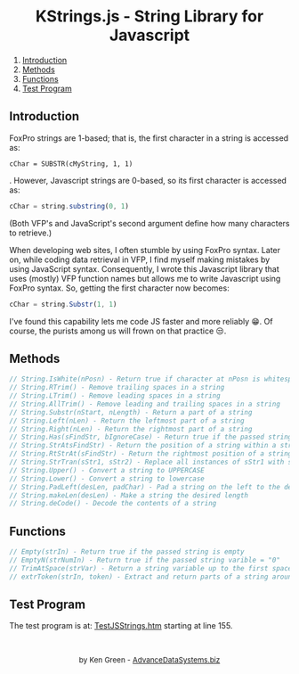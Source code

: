 # <center>KStrings.js - String Library for Javascript</center>

1. [Introduction](#introduction)
2. [Methods](#methods)
3. [Functions](#functions)
4. [Test Program](#test-program)

## Introduction

FoxPro strings are 1-based; that is, the first character in a string is accessed as: 
```foxpro
cChar = SUBSTR(cMyString, 1, 1)
```
. However, Javascript strings are 0-based, so its first character  is accessed as: 
```javascript
cChar = string.substring(0, 1)
```

(Both VFP's and JavaScript's second argument define how many characters to retrieve.)

When developing web sites, I often stumble by using FoxPro syntax. Later on, while coding data retrieval in VFP, I find myself making mistakes by using JavaScript syntax. Consequently, I wrote this Javascript library that uses (mostly) VFP function names but allows me to write Javascript using FoxPro syntax. So, getting the first character now becomes:
```javascript
cChar = string.Substr(1, 1)
```

I've found this capability lets me code JS faster and more reliably :grin:. Of course, the purists among us will frown on that practice :unamused:.

## Methods
```javascript
// String.IsWhite(nPosn) - Return true if character at nPosn is whitespace
// String.RTrim() - Remove trailing spaces in a string
// String.LTrim() - Remove leading spaces in a string
// String.AllTrim() - Remove leading and trailing spaces in a string
// String.Substr(nStart, nLength) - Return a part of a string
// String.Left(nLen) - Return the leftmost part of a string
// String.Right(nLen) - Return the rightmost part of a string
// String.Has(sFindStr, bIgnoreCase) - Return true if the passed string is within our string
// String.StrAtsFindStr) - Return the position of a string within a string
// String.RtStrAt(sFindStr) - Return the rightmost position of a string within a string
// String.StrTran(sStr1, sStr2) - Replace all instances of sStr1 with sStr2 in this string
// String.Upper() - Convert a string to UPPERCASE
// String.Lower() - Convert a string to lowercase
// String.PadLeft(desLen, padChar) - Pad a string on the left to the desired length
// String.makeLen(desLen) - Make a string the desired length
// String.deCode() - Decode the contents of a string
```

## Functions
```javascript
// Empty(strIn) - Return true if the passed string is empty
// EmptyN(strNumIn) - Return true if the passed string varible = "0"
// TrimAtSpace(strVar) - Return a string variable up to the first space
// extrToken(strIn, token) - Extract and return parts of a string around a token
```

## Test Program
The test program is at: [TestJSStrings.htm](./StringTests/TestJSStrings.htm) starting at line 155.

<br>

<font size="2"><center>
by Ken Green - [AdvanceDataSystems.biz](http://AdvanceDataSystems.biz)
</center></font>